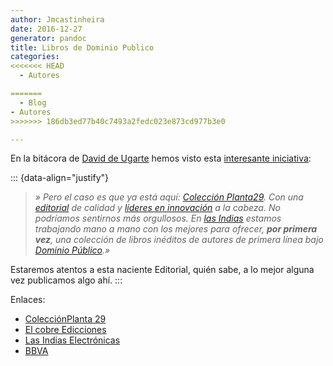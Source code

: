 ```yaml
---
author: Jmcastinheira
date: 2016-12-27
generator: pandoc
title: Libros de Dominio Publico
categories:
<<<<<<< HEAD
  - Autores

=======
  - Blog
- Autores
>>>>>>> 186db3ed77b40c7493a2fedc023e873cd977b3e0

---
```




En la bitácora de [David de Ugarte](http://www.deugarte.com/) hemos
visto esta [interesante
iniciativa](http://www.deugarte.com/innovacion-para-el-dominio-publico):

::: {data-align="justify"}
> *» Pero el caso es que ya está aquí: [Colección
> Planta29](http://coleccionplanta29.com/). Con una
> [editorial](http://elcobre.es/) de calidad y [líderes en
> innovación](http://planta29.com/) a la cabeza. No podríamos sentirnos
> más orgullosos. En [las Indias](http://lasindias.com/) estamos
> trabajando mano a mano con los mejores para ofrecer, **por primera
> vez**, una colección de libros inéditos de autores de primera línea
> bajo [Dominio
> Público](http://www.deugarte.com/wiki/contextos/Dominio%20P%C3%BAblico).»*

Estaremos atentos a esta naciente Editorial, quién sabe, a lo mejor
alguna vez publicamos algo ahí.
:::

Enlaces:

-   [ColecciónPlanta
    29](http://coleccionplanta29.com/ "Colección Planta 29")
-   [El cobre
    Edicciones](http://elcobre.es/portada1024X768.htm "El cobre Ediciones")
  -   [Las Indias Electrónicas](http://lasindias.com/)
  -   [BBVA](http://bbvablogs.com/wp-login.php?action=auth&redirect_to=%2F "Blogosfera BBVA")
